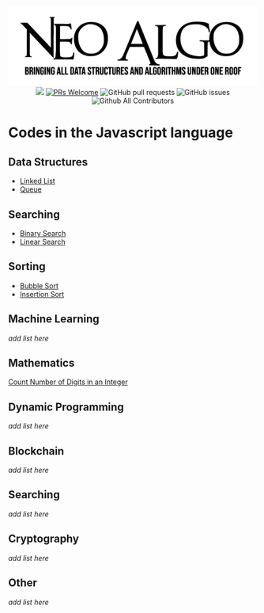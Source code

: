 <p align="center">
    <img src="../img/neo_algo.png"><br>
    <img src="https://img.shields.io/github/license/tesseractcoding/neoalgo?style=flat">
    <a href="http://makeapullrequest.com" target="_blank"><img src="https://img.shields.io/badge/PRs-welcome-brightgreen.svg?style=flat" alt="PRs Welcome"></a>
    <img alt="GitHub pull requests" src="https://img.shields.io/github/issues-pr/tesseractcoding/neoalgo">
    <img alt="GitHub issues" src="https://img.shields.io/github/issues/tesseractcoding/neoalgo">
    <img alt="Github All Contributors" src="https://img.shields.io/github/all-contributors/tesseractcoding/neoalgo">
</p>

# Codes in the Javascript language

## Data Structures
- [Linked List](/ds/LinkedList.js)
- [Queue](/ds/Queue.js)

## Searching
* [Binary Search](/search/binary_search.js)
* [Linear Search](/search/linear_search.js)

## Sorting
- [Bubble Sort](/sort/BubbleSort.js)
- [Insertion Sort](/sort/insertion_sort.js)

## Machine Learning
_add list here_

## Mathematics
[Count Number of Digits in an Integer](/math/CountDigits_Integer.js)

## Dynamic Programming
_add list here_

## Blockchain
_add list here_

## Searching
_add list here_

## Cryptography
_add list here_

## Other
_add list here_

